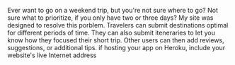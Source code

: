 Ever want to go on a weekend trip, but you're not sure where to go?  Not sure what to prioritize, if you only have two or three days?
My site was designed to resolve this porblem.  Travelers can submit destinations optimal for different periods of time.  They can also submit iteneraries to let you know how they focused their short trip.
Other users can then add reviews, suggestions, or additional tips.
if hosting your app on Heroku, include your website's live Internet address